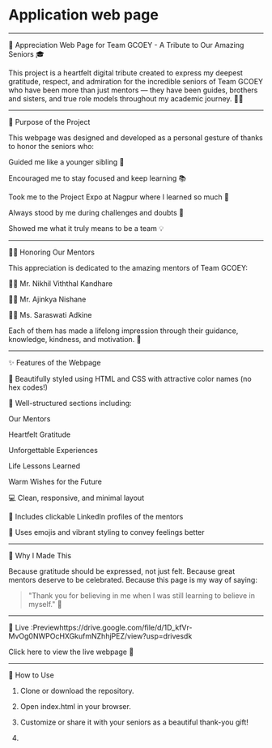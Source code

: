 # Application web page
---

🌟 Appreciation Web Page for Team GCOEY - A Tribute to Our Amazing Seniors 🎓

This project is a heartfelt digital tribute created to express my deepest gratitude, respect, and admiration for the incredible seniors of Team GCOEY who have been more than just mentors — they have been guides, brothers and sisters, and true role models throughout my academic journey. 🙏💙


---

🎯 Purpose of the Project

This webpage was designed and developed as a personal gesture of thanks to honor the seniors who:

Guided me like a younger sibling 🤝

Encouraged me to stay focused and keep learning 📚

Took me to the Project Expo at Nagpur where I learned so much 🚀

Always stood by me during challenges and doubts 🧠

Showed me what it truly means to be a team 💡



---

👨‍🏫 Honoring Our Mentors

This appreciation is dedicated to the amazing mentors of Team GCOEY:

🧑‍💼 Mr. Nikhil Viththal Kandhare

🧑‍💼 Mr. Ajinkya Nishane

👩‍💼 Ms. Saraswati Adkine


Each of them has made a lifelong impression through their guidance, knowledge, kindness, and motivation. 💖


---

✨ Features of the Webpage

🎨 Beautifully styled using HTML and CSS with attractive color names (no hex codes!)

🧠 Well-structured sections including:

Our Mentors

Heartfelt Gratitude

Unforgettable Experiences

Life Lessons Learned

Warm Wishes for the Future


💻 Clean, responsive, and minimal layout

📎 Includes clickable LinkedIn profiles of the mentors

🌈 Uses emojis and vibrant styling to convey feelings better



---

💌 Why I Made This

Because gratitude should be expressed, not just felt.
Because great mentors deserve to be celebrated.
Because this page is my way of saying:

> "Thank you for believing in me when I was still learning to believe in myself." 🌟




---

🔗 Live :Previewhttps://drive.google.com/file/d/1D_kfVr-MvOg0NWPOcHXGkufmNZhhjPEZ/view?usp=drivesdk


Click here to view the live webpage 🔗


---

📂 How to Use

1. Clone or download the repository.


2. Open index.html in your browser.


3. Customize or share it with your seniors as a beautiful thank-you gift!
4. 
